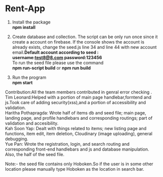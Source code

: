# Rent-App
1. Install the package <br/>
 <b>npm install</b>

2. Create database and collection. The script can be only run once since it create a account on firebase. If the console shows the account is already exists, change the seed.js line 34 and line 44 with new account email.<b>Default account according to seed :<br>username:test8@8.com password:123456</b> <br/>
 To run the seed file please use the command<br>
  <b>npm run-script build</b> or <b>npm run build</b>
3. Run the program <br/>
<b>npm start</b>

Contribution:All the team members contributed in genral error checking .<br/>
Tim Leonard:Helped with a portion of main page handlebar,forntend and js.Took care of adding security(xss),and a portion of accessibility and validation.  <br/>
Haritha Pothapragda: Wrote half of items db and seed file; main page, landing page, and profile handlebars and corresponding routings; part of validation and accesibility.<br/>
Kah Soon Yap: Dealt with things related to items; new listing page and functions, item edit, item deletion, Cloudinary (image uploading), general debugging.<br/>
Yue Pan: Wrote the registration, login, and search routing and corresponding front-end handlebars and js and database manipulation. Also, the half of the seed file.


Note:- the seed file contains only Hoboken.So if the user is in some other location please manually type Hoboken as the location in search bar.
